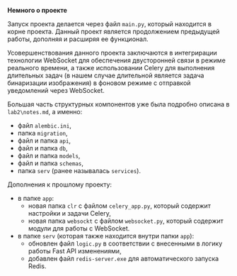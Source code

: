 **Немного о проекте**

Запуск проекта делается через файл ```main.py```, который находится в корне проекта. Данный проект является продолжением предыдущей работы, дополняя и расширяя ее функционал.

Усовершенствования данного проекта заключаются в интегрирации технологии WebSocket для обеспечения двусторонней связи в режиме реального времени, а также использовании Celery для выполнения длительных задач (в нашем случае длительной является задача бинаризации изображения) в фоновом режиме с отправкой уведомлений через WebSocket.

Большая часть структурных компонентов уже была подробно описана в ```lab2\notes.md```, а именно:
- файл ```alembic.ini```,
- папка ```migration```,
- файл и папка ```api```,
- файл и папка ```db```,
- файл и папка ```models```,
- файл и папка ```schemas```,
- папка ```serv``` (ранее называлась ```services```).

Дополнения к прошлому проекту:
- в папке ```app```:
   - новая папка ```clr``` с файлом ```celery_app.py```, который содержит настройки и задачи Celery,
   - новая папка ```websockt``` с файлом ```websocket.py```, который содержит модули для работы с WebSocket.
- в папке ```serv``` (которая также находится внутри папки ```app```):
   - обновлен файл ```logic.py``` в соответствии с внесенными в логику работы Fast API изменениями,
   - добавлен файл ```redis-server.exe``` для автоматического запуска Redis.

